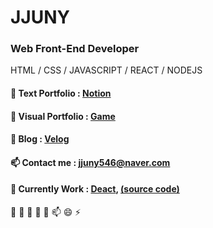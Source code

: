 # JJUNY

### Web Front-End Developer
HTML / CSS / JAVASCRIPT / REACT / NODEJS 

#### 💬 Text Portfolio : [Notion](https://www.notion.so/JJUNY-7b6d60cb92474cf68c5880f78b04b494)
 
#### 💬 Visual Portfolio : [Game](http://jjuny.herokuapp.com/)

#### 💬 Blog : [Velog](https://velog.io/@jjunyjjuny)

#### 📫 Contact me : jjuny546@naver.com


#### 🌱 Currently Work : [Deact](https://jjuny-translator.herokuapp.com/),   [(source code)](https://github.com/jjunyjjuny/Deact) 




 🔭 🌱 👯 🤔 💬 📫 😄 ⚡ 

